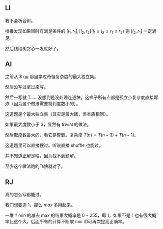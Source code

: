 ## LI
我不会析合树。

推推发现如果同时有满足条件的 $[l_1, r_1], [l_2, r_2] (l_1 \leq l_2 \leq r_1 \leq r_2)$ 则 $[l_2, r_1]$ 一定满足。

然后线段树贪心一发就好了。

## AI
之前从 $\$$ gg 那里学过奇怪复杂度的最大独立集。

然后没写过拿过来写。

然后一写就 T……没想到是没处理连通块，这样子所有点都是孤立点复杂度直接爆炸（因为这个做法需要特判度数小的）。

这道题是个最大独立集（其实是最大团，但本质相同）。

如果最大度数小于 $3$，显然有 trivial 的做法。

然后取度数最大的，看它是否删。复杂度 $T(n) = T(n - 3) + T(n - 1)$。

这道题里可以直接搜过。听说直接 shuffle 也能过。

并不知道正解是啥，因为找不到题解。

至少这个做法跑的飞快就对了。

## RJ
真的怎么写都能过。

我们想要造 $1$，那么 $max$ 多用起来。

一堆 ? min 的减去 max 的结果大概率是 $0 - 255$，即 $1$，如果不是 $1$ 也有很大概率比这个大，后面所有的计算不断取 min 即可再次提高正确率。
